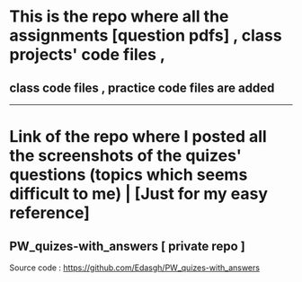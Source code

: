 # This is the repo where all the assignments [question pdfs] , class projects' code files ,
 ## class code files , practice code files are added 












 

___________________________________________________________________________________________



# Link of the repo where I posted all the screenshots of the quizes' questions (topics which seems difficult to me) | [Just for my easy reference]

 ## PW_quizes-with_answers [ private repo ]

 Source code : https://github.com/Edasgh/PW_quizes-with_answers